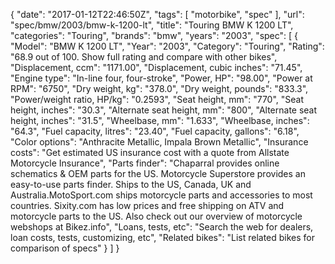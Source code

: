 {
    "date": "2017-01-12T22:46:50Z",
    "tags": [
        "motorbike",
        "spec"
    ],
    "url": "spec\/bmw\/2003\/bmw-k-1200-lt",
    "title": "Touring BMW K 1200 LT",
    "categories": "Touring",
    "brands": "bmw",
    "years": "2003",
    "spec": [
        {
            "Model": "BMW K 1200 LT",
            "Year": "2003",
            "Category": "Touring",
            "Rating": "68.9 out of 100. Show full rating and compare with other bikes",
            "Displacement, ccm": "1171.00",
            "Displacement, cubic inches": "71.45",
            "Engine type": "In-line four, four-stroke",
            "Power, HP": "98.00",
            "Power at RPM": "6750",
            "Dry weight, kg": "378.0",
            "Dry weight, pounds": "833.3",
            "Power\/weight ratio, HP\/kg": "0.2593",
            "Seat height, mm": "770",
            "Seat height, inches": "30.3",
            "Alternate seat height, mm": "800",
            "Alternate seat height, inches": "31.5",
            "Wheelbase, mm": "1.633",
            "Wheelbase, inches": "64.3",
            "Fuel capacity, litres": "23.40",
            "Fuel capacity, gallons": "6.18",
            "Color options": "Anthracite Metallic, Impala Brown Metallic",
            "Insurance costs": "Get estimated US insurance cost with a quote from Allstate Motorcycle Insurance",
            "Parts finder": "Chaparral provides online schematics & OEM parts for the US.   Motorcycle Superstore provides an easy-to-use parts finder. Ships to the US, Canada, UK and Australia.MotoSport.com ships motorcycle parts and accessories to most countries.    Sixity.com has low prices and free shipping on ATV and motorcycle parts to the US. Also check out our overview of motorcycle webshops at Bikez.info",
            "Loans, tests, etc": "Search the web for dealers, loan costs, tests, customizing, etc",
            "Related bikes": "List related bikes for comparison of specs"
        }
    ]
}